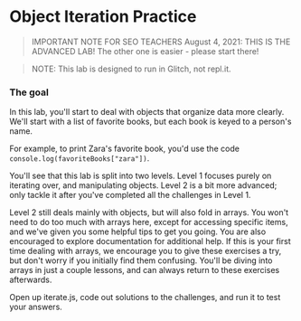 # Object Iteration Practice

> IMPORTANT NOTE FOR SEO TEACHERS August 4, 2021: THIS IS THE ADVANCED LAB! The other one is easier - please start there!

> NOTE: This lab is designed to run in Glitch, not repl.it.

### The goal

In this lab, you'll start to deal with objects that organize data more clearly. We'll start with a list of favorite books, but each book is keyed to a person's name.

For example, to print Zara's favorite book, you'd use the code `console.log(favoriteBooks["zara"])`.

You'll see that this lab is split into two levels. Level 1 focuses purely on iterating over, and manipulating objects. Level 2 is a bit more advanced; only tackle it after you've completed all the challenges in Level 1. 

Level 2 still deals mainly with objects, but will also fold in arrays. You won't need to do too much with arrays here, except for accessing specific items, and we've given you some helpful tips to get you going. You are also encouraged to explore documentation for additional help. If this is your first time dealing with arrays, we encourage you to give these exercises a try, but don't worry if you initially find them confusing. You'll be diving into arrays in just a couple lessons, and can always return to these exercises afterwards. 

Open up iterate.js, code out solutions to the challenges, and run it to test your answers.
